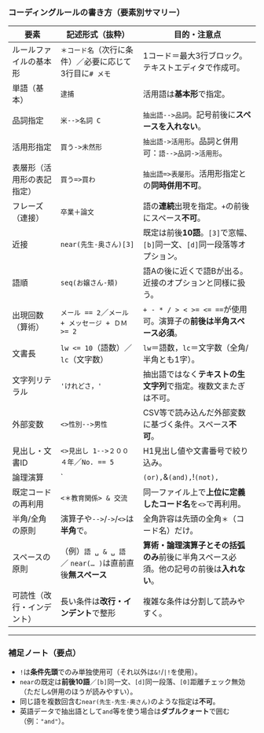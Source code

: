 ### コーディングルールの書き方（要素別サマリー）

| 要素 | 記述形式（抜粋） | 目的・注意点 |
|---|---|---|
| ルールファイルの基本形 | `＊コード名`（次行に条件）／必要に応じて3行目に`# メモ` | 1コード＝最大3行ブロック。テキストエディタで作成可。 |
| 単語（基本） | `逮捕` | 活用語は**基本形**で指定。 |
| 品詞指定 | `米-->名詞 C` | `抽出語-->品詞`。記号前後に**スペースを入れない**。 |
| 活用形指定 | `買う->未然形` | `抽出語->活用形`。品詞と併用可：`語-->品詞->活用形`。 |
| 表層形（活用形の表記指定） | `買う=>買わ` | `抽出語=>表屡形`。活用形指定との**同時併用不可**。 |
| フレーズ（連接） | `卒業＋論文` | 語の**連続**出現を指定。`+`の前後にスペース**不可**。 |
| 近接 | `near(先生-奥さん)[3]` | 既定は前後**10語**。`[3]`で窓幅、`[b]`同一文、`[d]`同一段落等オプション。 |
| 語順 | `seq(お嬢さん-頬)` | 語Aの後に近くで語Bが出る。近接のオプションと同様に扱う。 |
| 出現回数（算術） | `メール == 2`／`メール + メッセージ + ＤＭ >= 2` | `+ - * / > < >= <= ==`が使用可。演算子の**前後は半角スペース必須**。 |
| 文書長 | `lw <= 10`（語数）／`lc`（文字数） | `lw`＝語数，`lc`＝文字数（全角/半角とも1字）。 |
| 文字列リテラル | `'けれどさ，'` | 抽出語ではなく**テキストの生文字列**で指定。複数文またぎは不可。 |
| 外部変数 | `<>性別-->男性` | CSV等で読み込んだ外部変数に基づく条件。スペース**不可**。 |
| 見出し・文書ID | `<>見出し 1-->２００４年`／`No. == 5` | H1見出し値や文書番号で絞り込み。 |
| 論理演算 | `|` (or), `&` (and), `!` (not), `|!`, `&!` | 代替文字列 `or` / `and` / `not` も可。演算子・括弧の**前後に半角スペース必須**。 |
| 既定コードの再利用 | `<＊教育関係> & 交流` | 同一ファイル上で**上位に定義したコード名**を`<>`で再利用。 |
| 半角/全角の原則 | 演算子や`-->`/`->`/`<>`は**半角**で。 | 全角許容は先頭の全角`＊`（コード名）だけ。 |
| スペースの原則 | （例）`語 ␣ & ␣ 語` ／ `near(… )`は直前直後**無スペース** | **算術・論理演算子とその括弧のみ**前後に半角スペース必須。他の記号の前後は**入れない**。 |
| 可読性（改行・インデント） | 長い条件は**改行・インデント**で整形 | 複雑な条件は分割して読みやすく。 |

---

### 補足ノート（要点）

- `!`は**条件先頭**でのみ単独使用可（それ以外は`&!`/`|!`を使用）。  
- `near`の既定は**前後10語**／`[b]`同一文、`[d]`同一段落、`[0]`距離チェック無効（ただし`&`併用のほうが読みやすい）。  
- 同じ語を複数回含む`near(先生-先生-奥さん)`のような指定は**不可**。  
- 英語データで抽出語として`and`等を使う場合は**ダブルクォート**で囲む（例：`"and"`）。  
